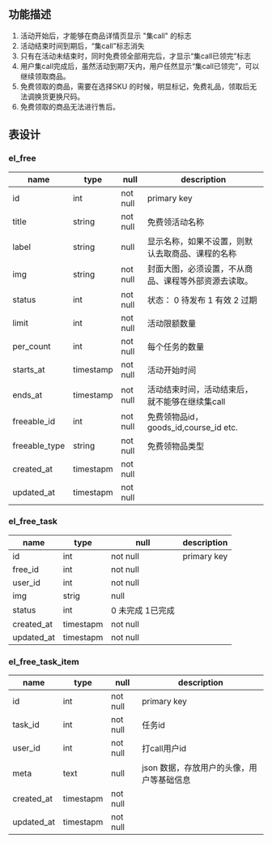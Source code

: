 
## 功能描述
1. 活动开始后，才能够在商品详情页显示 "集call" 的标志
2. 活动结束时间到期后，“集call”标志消失
3. 只有在活动未结束时，同时免费领全部用完后，才显示“集call已领完”标志
4. 用户集call完成后，虽然活动到期7天内，用户任然显示“集call已领完”，可以继续领取商品。
5. 免费领取的商品，需要在选择SKU 的时候，明显标记，免费礼品，领取后无法调换货更换尺码。
6. 免费领取的商品无法进行售后。


## 表设计

### el_free

name | type | null | description
---|---|---|---
id | int| not null | primary key
title | string | not null | 免费领活动名称
label | string | null | 显示名称，如果不设置，则默认去取商品、课程的名称
img | string | not null | 封面大图，必须设置，不从商品、课程等外部资源去读取。
status| int | not null | 状态： 0 待发布   1 有效   2 过期
limit | int | not null | 活动限额数量
per_count | int | not null | 每个任务的数量
starts_at | timestamp | not null | 活动开始时间
ends_at | timestamp | not null | 活动结束时间，活动结束后，就不能够在继续集call
freeable_id | int | not null | 免费领物品id，goods_id,course_id etc.
freeable_type| string | not null | 免费领物品类型 
created_at |  timestapm |  not null |
updated_at |  timestapm |  not null |

### el_free_task

name | type | null | description
---|---|---|---
id | int| not null | primary key
free_id |int |not null|
user_id |int |not null|
img     |strig|null|
status | int| 0 未完成  1已完成
created_at |  timestapm |  not null |
updated_at |  timestapm |  not null |

### el_free_task_item

name | type | null | description
---|---|---|---
id | int| not null | primary key
task_id |int |not null| 任务id
user_id |int |not null| 打call用户id
meta    |text|null| json 数据，存放用户的头像，用户等基础信息
created_at |  timestapm |  not null |
updated_at |  timestapm |  not null |


